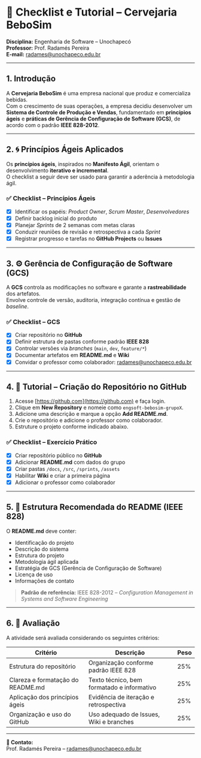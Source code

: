 # 🧾 Checklist e Tutorial – Cervejaria BeboSim

**Disciplina:** Engenharia de Software – Unochapecó  
**Professor:** Prof. Radamés Pereira  
**E-mail:** [radames@unochapeco.edu.br](mailto:radames@unochapeco.edu.br)

---

## 1. Introdução

A **Cervejaria BeboSim** é uma empresa nacional que produz e comercializa bebidas.  
Com o crescimento de suas operações, a empresa decidiu desenvolver um **Sistema de Controle de Produção e Vendas**, fundamentado em **princípios ágeis** e **práticas de Gerência de Configuração de Software (GCS)**, de acordo com o padrão **IEEE 828-2012**.

---

## 2. 🌀 Princípios Ágeis Aplicados

Os **princípios ágeis**, inspirados no **Manifesto Ágil**, orientam o desenvolvimento **iterativo e incremental**.  
O checklist a seguir deve ser usado para garantir a aderência à metodologia ágil.

### ✅ Checklist – Princípios Ágeis

- [x] Identificar os papéis: *Product Owner*, *Scrum Master*, *Desenvolvedores*  
- [x] Definir backlog inicial do produto  
- [x] Planejar *Sprints* de 2 semanas com metas claras  
- [x] Conduzir reuniões de revisão e retrospectiva a cada *Sprint*  
- [x] Registrar progresso e tarefas no **GitHub Projects** ou **Issues**

---

## 3. ⚙️ Gerência de Configuração de Software (GCS)

A **GCS** controla as modificações no software e garante a **rastreabilidade** dos artefatos.  
Envolve controle de versão, auditoria, integração contínua e gestão de *baseline*.

### ✅ Checklist – GCS

- [x] Criar repositório no **GitHub**  
- [x] Definir estrutura de pastas conforme padrão **IEEE 828**  
- [x] Controlar versões via *branches* (`main`, `dev`, `feature/*`)  
- [x] Documentar artefatos em **README.md** e **Wiki**  
- [x] Convidar o professor como colaborador: [radames@unochapeco.edu.br](mailto:radames@unochapeco.edu.br)

---

## 4. 🚀 Tutorial – Criação do Repositório no GitHub

1. Acesse [https://github.com](https://github.com) e faça login.  
2. Clique em **New Repository** e nomeie como `engsoft-bebosim-grupoX`.  
3. Adicione uma descrição e marque a opção **Add README.md**.  
4. Crie o repositório e adicione o professor como colaborador.  
5. Estruture o projeto conforme indicado abaixo.

### ✅ Checklist – Exercício Prático

- [x] Criar repositório público no **GitHub**  
- [x] Adicionar **README.md** com dados do grupo  
- [x] Criar pastas `/docs`, `/src`, `/sprints`, `/assets`  
- [x] Habilitar **Wiki** e criar a primeira página  
- [x] Adicionar o professor como colaborador

---

## 5. 🧱 Estrutura Recomendada do README (IEEE 828)

O **README.md** deve conter:

- Identificação do projeto  
- Descrição do sistema  
- Estrutura do projeto  
- Metodologia ágil aplicada  
- Estratégia de GCS (Gerência de Configuração de Software)  
- Licença de uso  
- Informações de contato  

> **Padrão de referência:** IEEE 828-2012 – *Configuration Management in Systems and Software Engineering*

---

## 6. 🧮 Avaliação

A atividade será avaliada considerando os seguintes critérios:

| Critério | Descrição | Peso |
|-----------|------------|------|
| Estrutura do repositório | Organização conforme padrão IEEE 828 | 25% |
| Clareza e formatação do README.md | Texto técnico, bem formatado e informativo | 25% |
| Aplicação dos princípios ágeis | Evidência de iteração e retrospectiva | 25% |
| Organização e uso do GitHub | Uso adequado de Issues, Wiki e branches | 25% |

---

**📩 Contato:**  
Prof. Radamés Pereira – [radames@unochapeco.edu.br](mailto:radames@unochapeco.edu.br)
